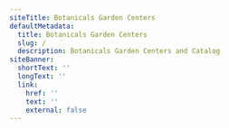 ```yaml
---
siteTitle: Botanicals Garden Centers
defaultMetadata:
  title: Botanicals Garden Centers
  slug: /
  description: Botanicals Garden Centers and Catalog
siteBanner:
  shortText: ''
  longText: ''
  link:
    href: ''
    text: ''
    external: false
---
```

